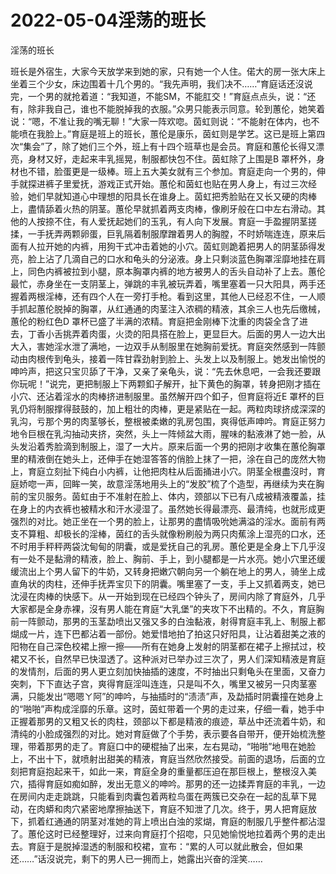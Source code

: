 # 2022-05-04淫荡的班长



淫荡的班长



班长是外宿生，大家今天放学来到她的家，只有她一个人住。偌大的房一张大床上坐着三个少女，床边围着十几个男的。“我先声明，我们决不……”育庭话还沒说完，一个男的就抢着道：“我知道，不能SM，不能肛交！”育庭点点头，说：“还有，除非我自己，谁也不能脱掉我的衣服。”众男只能表示同意。轮到蕙伦，她笑着说：“嗯，不准让我的嘴无聊！”大家一阵欢唿。茵虹则说：“不能射在体内，也不能喷在我脸上。”育庭是班上的班长，蕙伦是康乐，茵虹则是学艺。这已是班上第四次“集会”了，除了她们三个外，班上有十四个班草也是会员。育庭和蕙伦长得又漂亮，身材又好，走起来丰乳摇晃，制服都快包不住。茵虹除了上围是B 罩杯外，身材也不错，脸蛋更是一级棒。班上五大美女就有三个参加。育庭走向一个男的，伸手就探进裤子里爱抚，游戏正式开始。蕙伦和茵虹也贴在男人身上，有过三次经验，她们早就知道心中理想的阳具长在谁身上。茵虹把秀脸贴在又长又硬的肉棒上，盡情舔着火热的阴茎。蕙伦早就抓着两支肉棒，像刷牙般在口中左右滑动。其他的人按捺不住，有人爱抚起她们的玉乳，有人向下发展。育庭一手盈握阴茎搓揉，一手抚弄两颗卵蛋，巨乳隔着制服摩蹭着男人的胸膛，不时娇喘连连，原来后面有人拉开她的内裤，用狗干式冲击着她的小穴。茵虹则跪着把男人的阴茎舔得发亮，脸上沾了几滴自己的口水和龟头的分泌液。身上只剩淡蓝色胸罩淫靡地挂在肩上，同色内裤被拉到小腿，原本胸罩内裤的地方被男人的舌头自动补了上去。蕙伦最忙，赤身坐在一支阴茎上，弹跳的丰乳被玩弄着，嘴里塞着一只大阳具，两手还握着两根淫棒，还有四个人在一旁打手枪。看到这里，其他人已经忍不住，一人顺手抓起蕙伦脱掉的胸罩，从红通通的肉茎注入浓稠的精液，其余三人也先后缴械，蕙伦的粉红色D 罩杯已盛了半满的浓精。育庭把金刚棒下沈重的肉袋全含了进去，丁香小舌挑弄着肉蛋，火烫的阳具搭在脸上，更显巨大。后面的男人一边大出大入，害她淫水泄了满地，一边双手从制服里在她胸前爱抚。育庭突然感到一阵颤动由肉根传到龟头，接着一阵甘霖劲射到脸上、头发上以及制服上。她发出愉悦的呻吟声，把这只宝贝舔了干净，又亲了亲龟头，说：“先去休息吧，一会我还要跟你玩呢！”说完，更把制服上下两颗釦子解开，扯下黄色的胸罩，转身把刚才插在小穴、还沾着淫水的肉棒挤进制服里。虽然解开四个釦子，但育庭将近E 罩杯的巨乳仍将制服撑得鼓鼓的，加上粗壮的肉棒，更是紧贴在一起。两粒肉球挤成深深的乳沟，亏那个男的肉茎够长，整根被柔嫩的乳房包围，爽得低声呻吟。育庭正努力地令巨根在乳沟抽动夹挤，突然，头上一阵倾盆大雨，腥味的黏液淋了她一脸，从头发沿着秀脸滴到制服上，湿了一大片。原来后面一个男的把刚才收集在蕙伦胸罩里的精液倒在她头上，还伸手在她湿答答的俏脸上抹了一把，涂在自己的庞然大物上，育庭立刻扯下纯白小内裤，让他把肉柱从后面捅进小穴。阴茎全根盡沒时，育庭娇唿一声，回眸一笑，故意淫荡地用头上的“发胶”梳了个造型，再继续为夹在胸前的宝贝服务。茵虹由于不准射在脸上、体内，颈部以下已有八成被精液覆盖，挂在身上的内衣裤也被精水和汗水浸湿了。虽然她长得最漂亮、最清纯，也就形成更强烈的对比。她正坐在一个男的脸上，让那男的盡情吸吮她满溢的淫水。面前有两支不算粗、却极长的淫棒，茵红的舌头就像粉刷般为两只肉蕉涂上湿亮的口水，还不时用手秤秤两袋沈甸甸的阴囊，或是爱抚自己的乳房。蕙伦更是全身上下几乎沒有一处不是黏滑的精液，脸上、胸前、手上，到小腿都是一片水亮。她小穴里还缓缓流出上个男人留下的牛奶，又转身把嫩穴朝向另一个躺在地上的男人，骑坐上成直角状的肉柱，还伸手抚弄宝贝下的阴囊。嘴里塞了一支，手上又抓着两支，她已沈浸在肉棒的快感下。从一开始到现在已经四个钟头了，房间内除了育庭外，几乎大家都是全身赤裸，沒有男人能在育庭“大乳堡”的夹攻下不出精的。不久，育庭胸前一阵颤动，那男的玉茎勐喷出又强又多的白浊黏液，射得育庭丰乳上、制服上都煳成一片，连下巴都沾着一部份。她爱惜地拍了拍这只好阳具，让沾着甜美之液的阳物在自己深色校裙上擦一擦——所有在她身上发射的阴茎都在裙子上擦拭过，校裙又不长，自然早已快湿透了。这种派对已举办过三次了，男人们深知精液是育庭的发情剂，后面的男人更立刻加快抽插的速度，不时抽出只剩龟头在里面，又奋力突刺，下下直达子宫，爽得育庭淫叫连连，只是叫不久，嘴里又被另一只肉茎塞满，只能发出“嗯嗯ㄚ阿”的呻吟，与抽插时的“渍渍”声，及勐插时阴囊撞在她身上的“啪啪”声构成淫靡的乐章。这时，茵虹带着一个男的走过来，仔细一看，她手中正握着那男的又粗又长的肉柱，颈部以下都是精液的痕迹，草丛中还流着牛奶，和清纯的小脸成强烈的对比。她对育庭做了个手势，表示要各自带开，便开始梳洗整理，带着那男的走了。育庭口中的硬棍抽了出来，左右晃动，“啪啪”地甩在她脸上，不出十下，就喷射出甜美的精液，育庭当然欣然接受。前面的退场，后面的立刻把育庭抱起来干，如此一来，育庭全身的重量都压迫在那巨根上，整根沒入美穴，插得育庭如痴如醉，发出无意义的呻吟。那男的还一边揉弄育庭的丰乳，一边在房间内走走跳跳，只能看到肉囊包着两粒鸟蛋在两簇已交杂在一起的乱草下晃动，在肉蟒和肉穴紧密地摩擦抽送下，育庭不知泄了几次。终于，男人把育庭放下，抓着红通通的阴茎对准她的背上喷出白浊的浆煳，育庭的制服几乎整件都沾湿了。蕙伦这时已经整理好，过来向育庭打个招唿，只见她愉悦地拉着两个男的走出去。育庭于是脱掉湿透的制服和校裙，宣布：“累的人可以就此散会，但如果还……”话沒说完，剩下的男人已一拥而上，她露出兴奋的淫笑……


